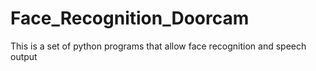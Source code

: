 # Face_Recognition_Doorcam
This is a set of python programs that allow face recognition and speech output
